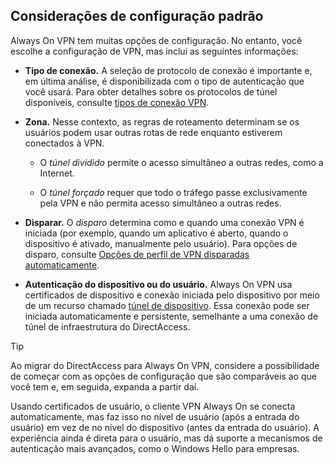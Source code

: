 ## <a name="standard-configuration-considerations"></a>Considerações de configuração padrão

Always On VPN tem muitas opções de configuração. No entanto, você escolhe a configuração de VPN, mas inclui as seguintes informações:

-   **Tipo de conexão.** A seleção de protocolo de conexão é importante e, em última análise, é disponibilizada com o tipo de autenticação que você usará. Para obter detalhes sobre os protocolos de túnel disponíveis, consulte [tipos de conexão VPN](/windows/security/identity-protection/vpn/vpn-connection-type/).

-   **Zona.** Nesse contexto, as regras de roteamento determinam se os usuários podem usar outras rotas de rede enquanto estiverem conectados à VPN.

    -   O _túnel dividido_ permite o acesso simultâneo a outras redes, como a Internet.

    -   O _túnel forçado_ requer que todo o tráfego passe exclusivamente pela VPN e não permita acesso simultâneo a outras redes.

-   **Disparar.** O _disparo_ determina como e quando uma conexão VPN é iniciada (por exemplo, quando um aplicativo é aberto, quando o dispositivo é ativado, manualmente pelo usuário). Para opções de disparo, consulte [Opções de perfil de VPN disparadas automaticamente](/windows/security/identity-protection/vpn/vpn-auto-trigger-profile/).

-   **Autenticação do dispositivo ou do usuário.** Always On VPN usa certificados de dispositivo e conexão iniciada pelo dispositivo por meio de um recurso chamado [túnel de dispositivo](../vpn/vpn-device-tunnel-config.md). Essa conexão pode ser iniciada automaticamente e persistente, semelhante a uma conexão de túnel de infraestrutura do DirectAccess.

>[!TIP]
>Ao migrar do DirectAccess para Always On VPN, considere a possibilidade de começar com as opções de configuração que são comparáveis ao que você tem e, em seguida, expanda a partir daí.

Usando certificados de usuário, o cliente VPN Always On se conecta automaticamente, mas faz isso no nível de usuário (após a entrada do usuário) em vez de no nível do dispositivo (antes da entrada do usuário). A experiência ainda é direta para o usuário, mas dá suporte a mecanismos de autenticação mais avançados, como o Windows Hello para empresas.

